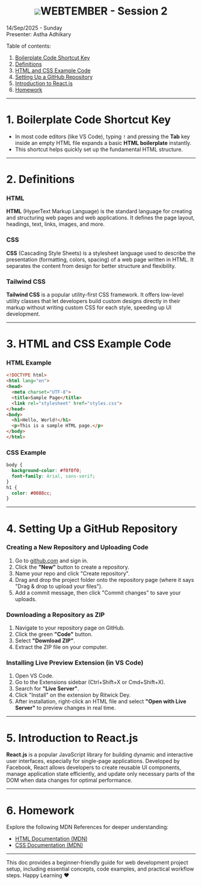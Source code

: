 <b><h1 align="center"><img src="media/logo.svg">WEBTEMBER - Session 2</h1></b>

14/Sep/2025 - Sunday<br>
Presenter: Astha Adhikary
<!-- TODO: Add GDrive recording link -->

Table of contents:
1. [Boilerplate Code Shortcut Key](#1-boilerplate-code-shortcut-key)
2. [Definitions](#2-definitions)
3. [HTML and CSS Example Code](#3-html-and-css-example-code)
4. [Setting Up a GitHub Repository](#4-setting-up-a-github-repository)
5. [Introduction to React.js](#5-introduction-to-reactjs)
6. [Homework](#6-homework)



---



# **1. Boilerplate Code Shortcut Key**

- In most code editors (like VS Code), typing `!` and pressing the **Tab** key inside an empty HTML file expands a basic **HTML boilerplate** instantly.
- This shortcut helps quickly set up the fundamental HTML structure.



---



# **2. Definitions**

### HTML

**HTML** (HyperText Markup Language) is the standard language for creating and structuring web pages and web applications. It defines the page layout, headings, text, links, images, and more.

### CSS

**CSS** (Cascading Style Sheets) is a stylesheet language used to describe the presentation (formatting, colors, spacing) of a web page written in HTML. It separates the content from design for better structure and flexibility.

### Tailwind CSS

**Tailwind CSS** is a popular utility-first CSS framework. It offers low-level utility classes that let developers build custom designs directly in their markup without writing custom CSS for each style, speeding up UI development.



---



# **3. HTML and CSS Example Code**

### HTML Example

```html
<!DOCTYPE html>
<html lang="en">
<head>
  <meta charset="UTF-8">
  <title>Sample Page</title>
  <link rel="stylesheet" href="styles.css">
</head>
<body>
  <h1>Hello, World!</h1>
  <p>This is a sample HTML page.</p>
</body>
</html>
```

### CSS Example

```css
body {
  background-color: #f0f0f0;
  font-family: Arial, sans-serif;
}
h1 {
  color: #0088cc;
}
```



---



# **4. Setting Up a GitHub Repository**

### Creating a New Repository and Uploading Code

1. Go to [github.com](https://github.com/) and sign in.
2. Click the **"New"** button to create a repository.
3. Name your repo and click "Create repository".
4. Drag and drop the project folder onto the repository page (where it says "Drag \& drop to upload your files").
5. Add a commit message, then click "Commit changes" to save your uploads.

### Downloading a Repository as ZIP

1. Navigate to your repository page on GitHub.
2. Click the green **"Code"** button.
3. Select **"Download ZIP"**.
4. Extract the ZIP file on your computer.

### Installing Live Preview Extension (in VS Code)

1. Open VS Code.
2. Go to the Extensions sidebar (Ctrl+Shift+X or Cmd+Shift+X).
3. Search for **"Live Server"**.
4. Click "Install" on the extension by Ritwick Dey.
5. After installation, right-click an HTML file and select **"Open with Live Server"** to preview changes in real time.



---



# **5. Introduction to React.js**

**React.js** is a popular JavaScript library for building dynamic and interactive user interfaces, especially for single-page applications. Developed by Facebook, React allows developers to create reusable UI components, manage application state efficiently, and update only necessary parts of the DOM when data changes for optimal performance.



---



# **6. Homework**

Explore the following MDN References for deeper understanding:
- [HTML Documentation (MDN)](https://developer.mozilla.org/en-US/docs/Web/HTML)
- [CSS Documentation (MDN)](https://developer.mozilla.org/en-US/docs/Web/CSS)



---



This doc provides a beginner-friendly guide for web development project setup, including essential concepts, code examples, and practical workflow steps.
Happy Learning &hearts;

